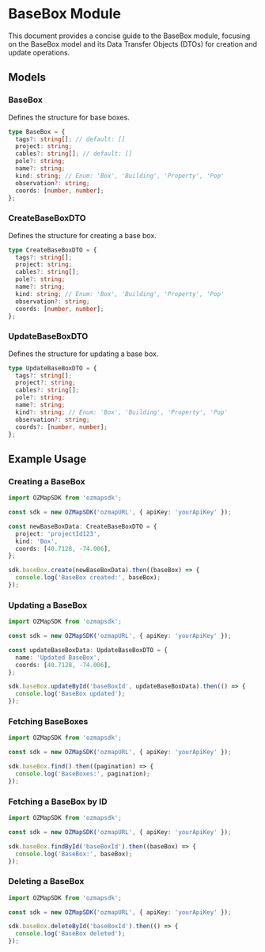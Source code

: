 # BaseBox Module

This document provides a concise guide to the BaseBox module, focusing on the BaseBox model and its Data Transfer Objects (DTOs) for creation and update operations.

## Models

### BaseBox

Defines the structure for base boxes.

```typescript
type BaseBox = {
  tags?: string[]; // default: []
  project: string;
  cables?: string[]; // default: []
  pole?: string;
  name?: string;
  kind: string; // Enum: 'Box', 'Building', 'Property', 'Pop'
  observation?: string;
  coords: [number, number];
};
```

### CreateBaseBoxDTO

Defines the structure for creating a base box.

```typescript
type CreateBaseBoxDTO = {
  tags?: string[];
  project: string;
  cables?: string[];
  pole?: string;
  name?: string;
  kind: string; // Enum: 'Box', 'Building', 'Property', 'Pop'
  observation?: string;
  coords: [number, number];
};
```

### UpdateBaseBoxDTO

Defines the structure for updating a base box.

```typescript
type UpdateBaseBoxDTO = {
  tags?: string[];
  project?: string;
  cables?: string[];
  pole?: string;
  name?: string;
  kind?: string; // Enum: 'Box', 'Building', 'Property', 'Pop'
  observation?: string;
  coords?: [number, number];
};
```

## Example Usage

### Creating a BaseBox

```typescript
import OZMapSDK from 'ozmapsdk';

const sdk = new OZMapSDK('ozmapURL', { apiKey: 'yourApiKey' });

const newBaseBoxData: CreateBaseBoxDTO = {
  project: 'projectId123',
  kind: 'Box',
  coords: [40.7128, -74.006],
};

sdk.baseBox.create(newBaseBoxData).then((baseBox) => {
  console.log('BaseBox created:', baseBox);
});
```

### Updating a BaseBox

```typescript
import OZMapSDK from 'ozmapsdk';

const sdk = new OZMapSDK('ozmapURL', { apiKey: 'yourApiKey' });

const updateBaseBoxData: UpdateBaseBoxDTO = {
  name: 'Updated BaseBox',
  coords: [40.7128, -74.006],
};

sdk.baseBox.updateById('baseBoxId', updateBaseBoxData).then(() => {
  console.log('BaseBox updated');
});
```

### Fetching BaseBoxes

```typescript
import OZMapSDK from 'ozmapsdk';

const sdk = new OZMapSDK('ozmapURL', { apiKey: 'yourApiKey' });

sdk.baseBox.find().then((pagination) => {
  console.log('BaseBoxes:', pagination);
});
```

### Fetching a BaseBox by ID

```typescript
import OZMapSDK from 'ozmapsdk';

const sdk = new OZMapSDK('ozmapURL', { apiKey: 'yourApiKey' });

sdk.baseBox.findById('baseBoxId').then((baseBox) => {
  console.log('BaseBox:', baseBox);
});
```

### Deleting a BaseBox

```typescript
import OZMapSDK from 'ozmapsdk';

const sdk = new OZMapSDK('ozmapURL', { apiKey: 'yourApiKey' });

sdk.baseBox.deleteById('baseBoxId').then(() => {
  console.log('BaseBox deleted');
});
```
